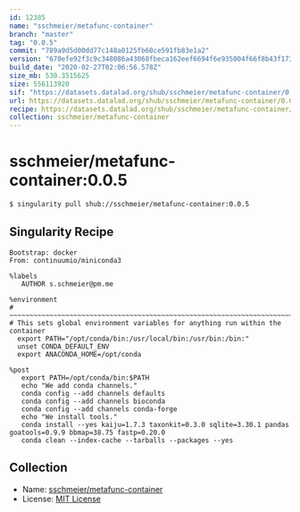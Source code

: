 ```yaml
---
id: 12385
name: "sschmeier/metafunc-container"
branch: "master"
tag: "0.0.5"
commit: "789a9d5d00dd77c148a0125fb60ce591fb83e1a2"
version: "670efe92f3c9c348086a43068fbeca162eef6694f6e935004f66f8b43f1736a7"
build_date: "2020-02-27T02:06:56.578Z"
size_mb: 530.3515625
size: 556113920
sif: "https://datasets.datalad.org/shub/sschmeier/metafunc-container/0.0.5/2020-02-27-789a9d5d-670efe92/670efe92f3c9c348086a43068fbeca162eef6694f6e935004f66f8b43f1736a7.sif"
url: https://datasets.datalad.org/shub/sschmeier/metafunc-container/0.0.5/2020-02-27-789a9d5d-670efe92/
recipe: https://datasets.datalad.org/shub/sschmeier/metafunc-container/0.0.5/2020-02-27-789a9d5d-670efe92/Singularity
collection: sschmeier/metafunc-container
---
```


# sschmeier/metafunc-container:0.0.5

```bash
$ singularity pull shub://sschmeier/metafunc-container:0.0.5
```

## Singularity Recipe

```singularity
Bootstrap: docker
From: continuumio/miniconda3

%labels
   AUTHOR s.schmeier@pm.me

%environment
# ~~~~~~~~~~~~~~~~~~~~~~~~~~~~~~~~~~~~~~~~~~~~~~~~~~~~~~~~~~~~~~~~~~~~~~~~~~~~~
# This sets global environment variables for anything run within the container
  export PATH="/opt/conda/bin:/usr/local/bin:/usr/bin:/bin:"
  unset CONDA_DEFAULT_ENV
  export ANACONDA_HOME=/opt/conda

%post
   export PATH=/opt/conda/bin:$PATH
   echo "We add conda channels."
   conda config --add channels defaults
   conda config --add channels bioconda
   conda config --add channels conda-forge
   echo "We install tools."
   conda install --yes kaiju=1.7.3 taxonkit=0.3.0 sqlite=3.30.1 pandas goatools=0.9.9 bbmap=38.75 fastp=0.20.0
   conda clean --index-cache --tarballs --packages --yes
```

## Collection

 - Name: [sschmeier/metafunc-container](https://github.com/sschmeier/metafunc-container)
 - License: [MIT License](https://api.github.com/licenses/mit)

